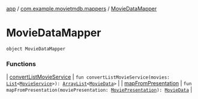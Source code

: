 [app](../../index.md) / [com.example.movietmdb.mappers](../index.md) / [MovieDataMapper](./index.md)

# MovieDataMapper

`object MovieDataMapper`

### Functions

| [convertListMovieService](convert-list-movie-service.md) | `fun convertListMovieService(movies: `[`List`](https://kotlinlang.org/api/latest/jvm/stdlib/kotlin.collections/-list/index.html)`<`[`MovieService`](../../com.example.movietmdb.repository.retrofit/-movie-service/index.md)`>): `[`ArrayList`](https://kotlinlang.org/api/latest/jvm/stdlib/kotlin.collections/-array-list/index.html)`<`[`MovieData`](../../com.example.movietmdb.repository.db.entity/-movie-data/index.md)`>` |
| [mapFromPresentation](map-from-presentation.md) | `fun mapFromPresentation(moviePresentation: `[`MoviePresentation`](../../com.example.movietmdb.recycler.data/-movie-presentation/index.md)`): `[`MovieData`](../../com.example.movietmdb.repository.db.entity/-movie-data/index.md) |

